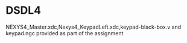 # DSDL4
NEXYS4_Master.xdc,Nexys4_KeypadLeft.xdc,keypad-black-box.v and keypad.ngc provided as part of the assignment